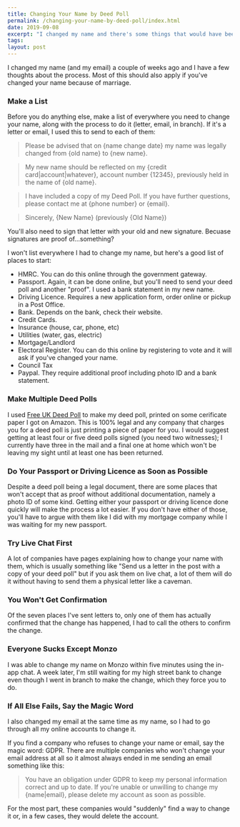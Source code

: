 ```yaml
---
title: Changing Your Name by Deed Poll
permalink: /changing-your-name-by-deed-poll/index.html
date: 2019-09-08
excerpt: "I changed my name and there's some things that would have been good to know before I started"
tags:
layout: post
---
```


I changed my name (and my email) a couple of weeks ago and I have a few thoughts about the process. Most of this should also apply if you've changed your name because of marriage.

### Make a List

Before you do anything else, make a list of everywhere you need to change your name, along with the process to do it (letter, email, in branch). If it's a letter or email, I used this to send to each of them:

> Please be advised that on {name change date} my name was legally changed from {old name} to {new name}. 

> My new name should be reflected on my {credit card|account|whatever}, account number {12345}, previously held in the name of {old name}.

> I have included a copy of my Deed Poll. If you have further questions, please contact me at {phone number} or {email}.

> Sincerely,
> {New Name} (previously {Old Name})

You'll also need to sign that letter with your old and new signature. Becuase signatures are proof of...something?

I won't list everywhere I had to change my name, but here's a good list of places to start:

- HMRC. You can do this online through the government gateway.
- Passport. Again, it can be done online, but you'll need to send your deed poll and another "proof". I used a bank statement in my new name.
- Driving Licence. Requires a new application form, order online or pickup in a Post Office.
- Bank. Depends on the bank, check their website.
- Credit Cards.
- Insurance (house, car, phone, etc)
- Utilities (water, gas, electric)
- Mortgage/Landlord
- Electoral Register. You can do this online by registering to vote and it will ask if you've changed your name.
- Council Tax
- Paypal. They require additional proof including photo ID and a bank statement.

### Make Multiple Deed Polls

I used [Free UK Deed Poll](https://freedeedpoll.org.uk/) to make my deed poll, printed on some cerificate paper I got on Amazon. This is 100% legal and any company that charges you for a deed poll is just printing a piece of paper for you. I would suggest getting at least four or five deed polls signed (you need two witnesses); I currently have three in the mail and a final one at home which won't be leaving my sight until at least one has been returned.

### Do Your Passport or Driving Licence as Soon as Possible

Despite a deed poll being a legal document, there are some places that won't accept that as proof without additional documentation, namely a photo ID of some kind. Getting either your passport or driving licence done quickly will make the process a lot easier. If you don't have either of those, you'll have to argue with them like I did with my mortgage company while I was waiting for my new passport.

### Try Live Chat First

A lot of companies have pages explaining how to change your name with them, which is usually something like "Send us a letter in the post with a copy of your deed poll" but if you ask them on live chat, a lot of them will do it without having to send them a physical letter like a caveman.

### You Won't Get Confirmation

Of the seven places I've sent letters to, only one of them has actually confirmed that the change has happened, I had to call the others to confirm the change.

### Everyone Sucks Except Monzo

I was able to change my name on Monzo within five minutes using the in-app chat. A week later, I'm still waiting for my high street bank to change even though I went in branch to make the change, which they force you to do.

### If All Else Fails, Say the Magic Word

I also changed my email at the same time as my name, so I had to go through all my online accounts to change it. 

If you find a company who refuses to change your name or email, say the magic word: GDPR. There are multiple companies who won't change your email address at all so it almost always ended in me sending an email something like this:

> You have an obligation under GDPR to keep my personal information correct and up to date. If you're unable or unwilling to change my {name|email}, please delete my account as soon as possible.

For the most part, these companies would "suddenly" find a way to change it or, in a few cases, they would delete the account.